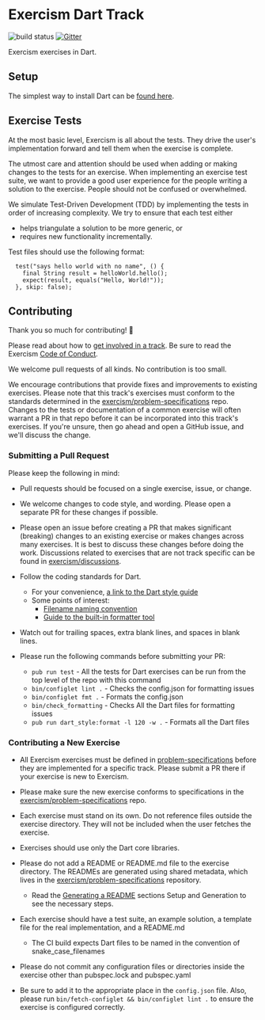 # Exercism Dart Track

![build status](https://travis-ci.org/exercism/dart.svg?branch=master)  [![Gitter](https://badges.gitter.im/exercism/dart.svg)](https://gitter.im/exercism/dart?utm_source=badge&utm_medium=badge&utm_campaign=pr-badge)

Exercism exercises in Dart.

## Setup

The simplest way to install Dart can be [found here](docs/INSTALLATION.md).

## Exercise Tests ##

At the most basic level, Exercism is all about the tests. They drive the user's implementation forward and tell them when the exercise is complete.

The utmost care and attention should be used when adding or making changes to the tests for an exercise. When implementing an exercise test suite, we want to provide a good user experience for the people writing a solution to the exercise. People should not be confused or overwhelmed.

We simulate Test-Driven Development (TDD) by implementing the tests in order of increasing complexity. We try to ensure that each test either

- helps triangulate a solution to be more generic, or
- requires new functionality incrementally.

Test files should use the following format:

```
  test("says hello world with no name", () {
    final String result = helloWorld.hello();
    expect(result, equals("Hello, World!"));
  }, skip: false);
```

## Contributing

Thank you so much for contributing! :tada:

Please read about how to [get involved in a track](https://github.com/exercism/docs/tree/master/contributing-to-language-tracks). Be sure to read the Exercism [Code of Conduct](https://github.com/exercism/exercism.io/blob/master/CODE_OF_CONDUCT.md).

We welcome pull requests of all kinds. No contribution is too small.

We encourage contributions that provide fixes and improvements to existing exercises. Please note that this track's exercises must conform to the standards determined in the [exercism/problem-specifications](https://github.com/exercism/problem-specifications) repo. Changes to the tests or documentation of a common exercise will often warrant a PR in that repo before it can be incorporated into this track's exercises. If you're unsure, then go ahead and open a GitHub issue, and we'll discuss the change.

### Submitting a Pull Request ###

Please keep the following in mind:

- Pull requests should be focused on a single exercise, issue, or change.

- We welcome changes to code style, and wording. Please open a separate PR for these changes if possible.

- Please open an issue before creating a PR that makes significant (breaking) changes to an existing exercise or makes changes across many exercises. It is best to discuss these changes before doing the work. Discussions related to exercises that are not track specific can be found in [exercism/discussions](https://github.com/exercism/discussions/issues).

- Follow the coding standards for Dart.
    * For your convenience, [a link to the Dart style guide](https://www.dartlang.org/guides/language/effective-dart)
    * Some points of interest:
      * [Filename naming convention](https://www.dartlang.org/guides/language/effective-dart/style#do-name-libraries-and-source-files-using-lowercase_with_underscores)
      * [Guide to the built-in formatter tool](https://github.com/dart-lang/dart_style#getting-dartfmt)

- Watch out for trailing spaces, extra blank lines, and spaces in blank lines.

- Please run the following commands before submitting your PR:
    * `pub run test` - All the tests for Dart exercises can be run from the top level of the repo with this command
    * `bin/configlet lint .` - Checks the config.json for formatting issues
    * `bin/configlet fmt .` - Formats the config.json
    * `bin/check_formatting` - Checks All the Dart files for formatting issues
    * `pub run dart_style:format -l 120 -w .` - Formats all the Dart files

### Contributing a New Exercise ###

- All Exercism exercises must be defined in [problem-specifications](https://github.com/exercism/problem-specifications/tree/master/exercises) before they are implemented for a specific track. Please submit a PR there if your exercise is new to Exercism.

- Please make sure the new exercise conforms to specifications in the [exercism/problem-specifications](https://github.com/exercism/problem-specifications) repo.

- Each exercise must stand on its own. Do not reference files outside the exercise directory. They will not be included when the user fetches the exercise.

- Exercises should use only the Dart core libraries.

- Please do not add a README or README.md file to the exercise directory. The READMEs are generated using shared metadata, which lives in the
[exercism/problem-specifications](https://github.com/exercism/problem-specifications) repository.
  - Read the [Generating a README](https://github.com/exercism/docs/blob/master/language-tracks/exercises/anatomy/readmes.md) sections Setup and Generation to see the necessary steps.

- Each exercise should have a test suite, an example solution, a template file for the real implementation, and a README.md
  - The CI build expects Dart files to be named in the convention of snake_case_filenames

- Please do not commit any configuration files or directories inside the exercise other than pubspec.lock and pubspec.yaml

- Be sure to add it to the appropriate place in the `config.json` file. Also, please run `bin/fetch-configlet && bin/configlet lint .` to ensure the exercise is configured correctly.

